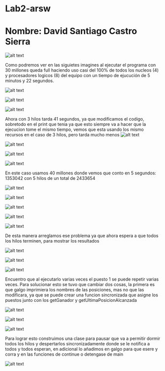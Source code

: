 # Lab2-arsw

# Nombre: David Santiago Castro Sierra
![alt text](img/media/img1.png)

Como podremos ver en las siguietes imagines al ejecutar el programa con 30 millones queda full haciendo uso casi del 100% de todos los nucleos (4) y procesadores logicos (8) del equipo con un tiempo de ejucución de 5 minutos y 22 segundos.

![alt text](img/media/img2.png)

![alt text](img/media/img3.png)

![alt text](img/media/img4.png)

Ahora con 3 hilos tarda 41 segundos, ya que modificamos el codigo, sobretodo en el print que tenia ya que esto siempre va a hacer que la ejecucion tome el mismo tiempo, vemos que esta usando los mismo recursos en el caso de 3 hilos, pero tarda mucho menos
![alt text](img/media/img5.png)

![alt text](img/media/img6.png)

![alt text](img/media/img7.png)

![alt text](img/media/img8.png)

En este caso usamos 40 millones donde vemos que conto en 5 segundos: 1353042 con 5 hilos de un total de 2433654

![alt text](img/media/img9.png)

![alt text](img/media/img10.png)

![alt text](img/media/img11.png)

![alt text](img/media/img12.png)

![alt text](image.png)

De esta manera arreglamos ese problema ya que ahora espera a que todos los hilos terminen, para mostrar los resultados

![alt text](img/media/img13.png)

![alt text](img/media/img15.png)

![alt text](img/media/img16.png)

Encuentro que al ejecutarlo varias veces el puesto 1 se puede repetir varias veces. Para solucionar esto se tuvo que cambiar dos cosas, la primera es que galgo imprimiera los nombres de las posiciones, mas no que las modificara, ya que se puede crear una funcion sincronizada que asigne los puestos junto con los getGanador y getUltimaPosicionAlcanzada

![alt text](img/media/img17.png)

![alt text](img/media/img18.png)

![alt text](img/media/img19.png)

Para lograr esto construimos una clase para pausar que va a permitir dormir todos los hilos y despertarlos sincronizadamente donde se le notifica a todos y todos esperan, en adicional lo añadimos en galgo para que esere y corra y en las funciones de continue o detengase de main

![alt text](img/media/img20.png)

